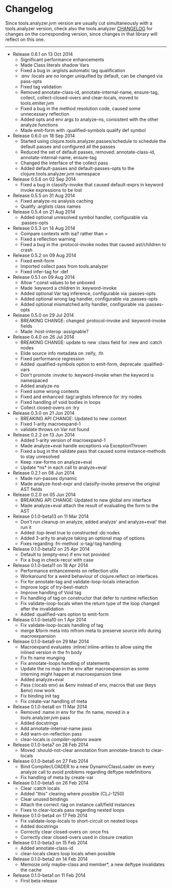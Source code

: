 Changelog
========================================
Since tools.analyzer.jvm version are usually cut simultaneously with a tools.analyzer version, check also the tools.analyzer [CHANGELOG](https://github.com/clojure/tools.analyzer/blob/master/CHANGELOG.md) for changes on the corresponding version, since changes in that library will reflect on this one.
- - -
* Release 0.6.1 on 13 Oct 2014
  * Significant performance enhancements
  * Made Class literals shadow Vars
  * Fixed a bug in :arglists automatic tag qualification
  * :env :locals are no longer uniquified by default, can be changed via pass-opts
  * Fixed tag validation
  * Removed annotate-class-id, annotate-internal-name, ensure-tag, collect, collect-closed-overs and clear-locals, moved to tools.emiter.jvm
  * Fixed a bug in the method resolution code, caused some unnecessary reflection
  * Added opts and env args to analyze-ns, consistent with the other analyze functions
  * Made emit-form with :qualified-symbols qualify def symbol
* Release 0.6.0 on 18 Sep 2014
  * Started using clojure.tools.analyzer.passes/schedule to schedule the default passes and configured all the passes
  * Reduced the set of default passes, removed: annotate-class-id, annotate-internal-name, ensure-tag
  * Changed the interface of the collect pass
  * Added default-passes and default-passes-opts to the clojure.tools.analyzer.jvm namespace
* Release 0.5.6 on 02 Sep 2014
  * Fixed a bug in classify-invoke that caused default-exprs in keyword invoke expressions to be lost
* Release 0.5.5 on 31 Aug 2014
  * Fixed analyze-ns analysis caching
  * Qualify :arglists class names
* Release 0.5.4 on 21 Aug 2014
  * Added optional unresolved symbol handler, configurable via :passes-opts
* Release 0.5.3 on 14 Aug 2014
  * Compare contexts with isa? rather than =
  * Fixed a reflection warning
  * Fixed a bug in the :protocol-invoke nodes that caused ast/children to crash
* Release 0.5.2 on 09 Aug 2014
  * Fixed emit-form
  * Imported collect pass from tools.analyzer
  * Fixed infer-tag for :def
* Release 0.5.1 on 09 Aug 2014
  * Allow ^:const values to be unboxed
  * Made :keyword a children in :keyword-invoke
  * Added optional Var tag inference, configurable via :passes-opts
  * Added optional wrong tag handler, configurable via :passes-opts
  * Added optional mismatched arity handler, configurable via :passes-opts
* Release 0.5.0 on 29 Jul 2014
  * BREAKING CHANGE: changed :protocol-invoke and :keyword-invoke fields
  * Made :host-interop :assignable?
* Release 0.4.0 on 26 Jul 2014
  * BREAKING CHANGE: update to new :class field for :new and :catch nodes
  * Elide source info metadata on :reify, :fn
  * Fixed performance regression
  * Added :qualified-symbols option to emit-form, deprecate :qualified-vars
  * Don't promote :invoke to :keyword-invoke when the keyword is namespaced
  * Added analyze-ns
  * Fixed some wrong contexts
  * Fixed and enhanced :tag/:arglists inference for :try nodes
  * Fixed handling of void bodies in loops
  * Collect closed-overs on :try
* Release 0.3.0 on 21 Jun 2014
  * BREAKING API CHANGE: Updated to new :context
  * Fixed 1-arity macroexpand-1
  * validate throws on Var not found
* Release 0.2.2 on 13 Jun 2014
  * Added 1-arity version of macroexpand-1
  * Made analyze+eval handle exceptions via ExceptionThrown
  * Fixed a bug in the validate pass that caused some instance-methods to stay unresolved
  * Keep :raw-forms on analyze+eval
  * Update \*ns\* in each call to analyze+eval
* Release 0.2.1 on 08 Jun 2014
  * Made run-passes dynamic
  * Made analyze-host-expr and classify-invoke preserve the original AST fields
* Release 0.2.0 on 05 Jun 2014
  * BREAKING API CHANGE: Updated to new global env interface
  * Made analyze+eval attach the result of evaluating the form to the AST
* Release 0.1.0-beta13 on 11 Mar 2014
  * Don't run cleanup on analyze, added analyze' and analyze+eval' that run it
  * Added :top-level true to constructed :do nodes
  * Added 3-arity to analyze taking an optional map of options
  * Fixes regarding :fn-method :o-tag/:tag handling
* Release 0.1.0-beta12 on 25 Apr 2014
  * Default to (empty-env) if env not provided
  * Fix a bug in check-recur with case
* Release 0.1.0-beta11 on 18 Apr 2014
  * Performance enhancements on reflection utils
  * Workaround for a weird behaviour of clojure.reflect on interfaces
  * Fix for annotate-tag and validate-loop-locals interaction
  * Improve logic of try-best-match
  * Improve handling of Void tag
  * Fix handling of tag on constructor that defer to runtime reflection
  * Fix validate-loop-locals when the return type of the loop changed after the invalidation
  * Added :qualified-vars option to emit-form
* Release 0.1.0-beta10 on 1 Apr 2014
  * Fix validate-loop-locals handling of tag
  * merge &form meta into mfrom meta to preserve source info during macroexpansion
* Release 0.1.0-beta9 on 29 Mar 2014
  * Macroexpand evaluates :inline/:inline-arities to allow using the inlined version
    in the fn body
  * Fix fn name munging
  * Fix annotate-loops handling of statements
  * Update the ns map in the env after macroexpansion as some interning might
    happen at macroexpansion time
  * Added analyze+eval
  * Pass (:locals env) as &env instead of env, macros that use (keys &env) now work
  * Fix binding init tag
  * Fix create-var handling of meta
* Release 0.1.0-beta8 on 11 Mar 2014
  * Removed :name in env for the :fn name, moved in a tools.analyzer.jvm pass
  * Added docstrings
  * Add annotate-internal-name pass
  * Add warn-on-reflection pass
  * clear-locals is *compiler-options* aware
* Release 0.1.0-beta7 on 28 Feb 2014
  * Moved :should-not-clear annotation from annotate-branch to clear-locals
* Release 0.1.0-beta6 on 27 Feb 2014
  * Bind Compiler/LOADER to a new DynamicClassLoader on every analyze call to avoid
    problems regarding deftype redefinitions
  * Fix handling of meta by create-var
* Release 0.1.0-beta5 on 26 Feb 2014
  * Clear :catch locals
  * Added "this" clearing where possible (CLJ-1250)
  * Clear unused bindings
  * Attach the correct :tag on instance call/field instances
  * Fixes to clear-locals pass regarding nested loops
* Release 0.1.0-beta4 on 17 Feb 2014
  * Fix validate-loop-locals to short-circuit on nested loops
  * Added docstrings
  * Correctly clear closed-overs on :once fns
  * Correctly clear closed-overs used in closure creation
* Release 0.1.0-beta3 on 15 Feb 2014
  * Added annotate-class-id
  * clear-locals clears loop locals when possible
* Release 0.1.0-beta2 on 14 Feb 2014
  * Memoize only maybe-class and member*, a new deftype invalidates the cache
* Release 0.1.0-beta1 on 11 Feb 2014
  * First beta release
